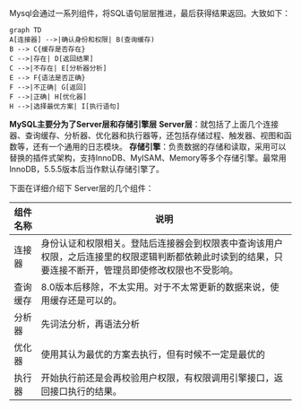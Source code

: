 
Mysql会通过一系列组件，将SQL语句层层推进，最后获得结果返回。大致如下：
```mermaid
graph TD
A[连接器] -->|确认身份和权限| B(查询缓存)
B --> C{缓存是否存在}
C -->|存在| D[返回结果]
C -->|不存在| E[分析器分析] 
E --> F{语法是否正确}
F -->|不正确| G[返回]
F -->|正确| H[优化器]
H -->|选择最优方案| I[执行语句]
```

**MySQL主要分为了Server层和存储引擎层**
**Server层**：就包括了上面几个连接器、查询缓存、分析器、优化器和执行器等，还包括存储过程、触发器、视图和函数等，还有一个通用的日志模块。
**存储引擎**：负责数据的存储和读取，采用可以替换的插件式架构，支持InnoDB、MyISAM、Memory等多个存储引擎。最常用InnoDB，5.5.5版本后当作默认存储引擎了。


下面在详细介绍下 Server层的几个组件：

| 组件名称 | 说明 |
| --- | --- |
| 连接器 |身份认证和权限相关。登陆后连接器会到权限表中查询该用户权限，之后连接里的权限逻辑判断都依赖此时读到的结果，只要连接不断开，管理员即使修改权限也不受影响。  |
| 查询缓存 |8.0版本后移除，不太实用。对于不太常更新的数据来说，使用缓存还是可以的。  |
| 分析器 | 先词法分析，再语法分析 |
| 优化器 | 使用其认为最优的方案去执行，但有时候不一定是最优的 |
|执行器  |开始执行前还是会再校验用户权限，有权限调用引擎接口，返回接口执行的结果。  |